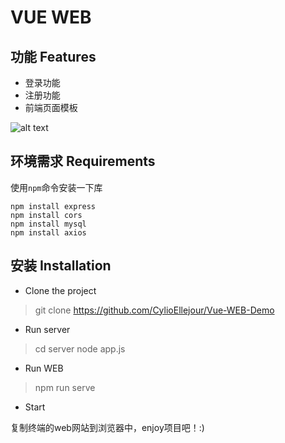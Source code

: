 # VUE WEB

## 功能 Features

- 登录功能
- 注册功能
- 前端页面模板

![alt text](Pic/README/image.png)

## 环境需求 Requirements

使用```npm```命令安装一下库

```npm
npm install express
npm install cors
npm install mysql
npm install axios
```

## 安装 Installation

- Clone the project

> git clone https://github.com/CylioEllejour/Vue-WEB-Demo

- Run server
  
> cd server
> node app.js

- Run WEB

> npm run serve

- Start

复制终端的web网站到浏览器中，enjoy项目吧！:)
